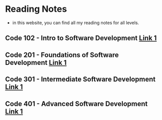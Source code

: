# Reading Notes

- in this website, you can find all my reading notes for all levels.

## Code 102 - Intro to Software Development [Link 1](https://mhd22.github.io/reading-notes/)

## Code 201 - Foundations of Software Development [Link 1](https://mhd22.github.io/201-reading-notes/)

## Code 301 - Intermediate Software Development [Link 1](https://mhd22.github.io/301-reading-notes/)

## Code 401 - Advanced Software Development [Link 1](https://mhd22.github.io/all-reading-notes/main-table)

